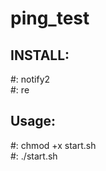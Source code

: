 # ping_test
<h2>INSTALL:</h2>
  <p1>#: notify2<br></p1>
  <p1>#: re</p1>

<h2>Usage:</h2>
  <p1>#: chmod +x start.sh<br></p1>
  <p1>#: ./start.sh</p1>
